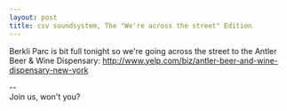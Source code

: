 ```yaml
---
layout: post
title: csv soundsystem, The "We're across the street" Edition
---
```

Berkli Parc is bit full tonight so we're going across the street to the Antler Beer & Wine Dispensary: http://www.yelp.com/biz/antler-beer-and-wine-dispensary-new-york



--<br/>
Join us, won't you?